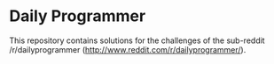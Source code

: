 Daily Programmer
================
This repository contains solutions for the challenges of the sub-reddit /r/dailyprogrammer (http://www.reddit.com/r/dailyprogrammer/).